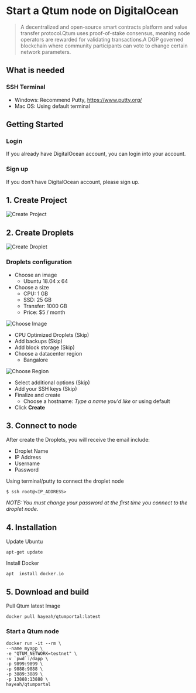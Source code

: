 # Start a Qtum node on DigitalOcean

> A decentralized and open-source smart contracts platform and value transfer protocol.Qtum uses proof-of-stake consensus, meaning node operators are rewarded for validating transactions.A DGP governed blockchain where community participants can vote to change certain network parameters.

## What is needed

### SSH Terminal

- Windows: Recommend Putty, <https://www.putty.org/>
- Mac OS: Using default terminal

## Getting Started

### Login

If you already have DigitalOcean account, you can login into your account.

### Sign up

If you don't have DigitalOcean account, please sign up.

## 1. Create Project

![Create Project](https://s3.amazonaws.com/kaizen-images/github/create_project.png)

## 2. Create Droplets

![Create Droplet](https://s3.amazonaws.com/kaizen-images/github/create_droplet.png)

### Droplets configuration

- Choose an image
  - Ubuntu 18.04 x 64
- Choose a size
  - CPU: 1 GB
  - SSD: 25 GB
  - Transfer: 1000 GB
  - Price: $5 / month

![Choose Image](https://s3.amazonaws.com/kaizen-images/github/choose_ipfs_image.png)

- CPU Optimized Droplets (Skip)
- Add backups (Skip)
- Add block storage (Skip)
- Choose a datacenter region
  - Bangalore

![Choose Region](https://s3.amazonaws.com/kaizen-images/github/choose_region.png)

- Select additional options (Skip)
- Add your SSH keys (Skip)
- Finalize and create
  - Choose a hostname: *Type a name you'd like* or using default
- Click **Create**

## 3. Connect to node

After create the Droplets, you will receive the email include:

- Droplet Name
- IP Address
- Username
- Password

Using terminal/putty to connect the droplet node

```
$ ssh root@<IP_ADDRESS>
```

*NOTE: You must change your password at the first time you connect to the droplet node.*

## 4. Installation

Update Ubuntu 

```
apt-get update
```
Install Docker

```
apt  install docker.io
```



## 5. Download and build

Pull Qtum latest Image

```
docker pull hayeah/qtumportal:latest
```

### Start  a Qtum node



```
docker run -it --rm \
--name myapp \
-e "QTUM_NETWORK=testnet" \
-v `pwd`:/dapp \
-p 9899:9899 \
-p 9888:9888 \
-p 3889:3889 \
-p 13888:13888 \
hayeah/qtumportal
```




